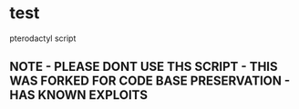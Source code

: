 # test
pterodactyl script

## NOTE - PLEASE DONT USE THS SCRIPT - THIS WAS FORKED FOR CODE BASE PRESERVATION - HAS KNOWN EXPLOITS
